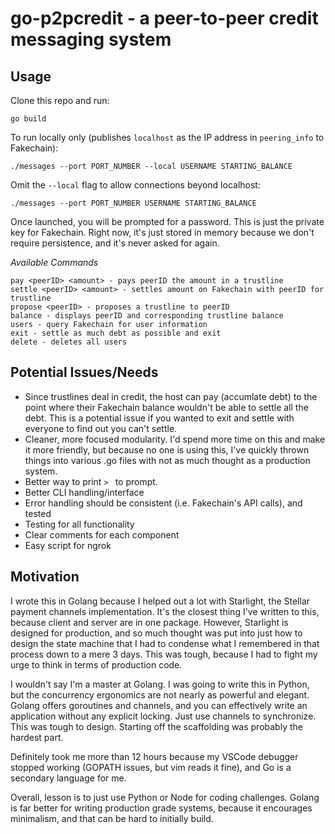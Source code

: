 # go-p2pcredit - a peer-to-peer credit messaging system

## Usage

Clone this repo and run:
```
go build
```

To run locally only (publishes `localhost` as the IP address in `peering_info` to Fakechain):
```
./messages --port PORT_NUMBER --local USERNAME STARTING_BALANCE
```

Omit the `--local` flag to allow connections beyond localhost:
```
./messages --port PORT_NUMBER USERNAME STARTING_BALANCE
```

Once launched, you will be prompted for a password. This is just the private
key for Fakechain. Right now, it's just stored in memory because we don't
require persistence, and it's never asked for again.

*Available Commands*

```Command options:
pay <peerID> <amount> - pays peerID the amount in a trustline
settle <peerID> <amount> - settles amount on Fakechain with peerID for trustline
propose <peerID> - proposes a trustline to peerID
balance - displays peerID and corresponding trustline balance
users - query Fakechain for user information
exit - settle as much debt as possible and exit
delete - deletes all users
```

## Potential Issues/Needs

- Since trustlines deal in credit, the host can pay (accumlate debt) to the point
  where their Fakechain balance wouldn't be able to settle all the debt. This is
  a potential issue if you wanted to exit and settle with everyone to find out
  you can't settle.
- Cleaner, more focused modularity. I'd spend more time on this and make it more
  friendly, but because no one is using this, I've quickly thrown things into
  various .go files with not as much thought as a production system.
- Better way to print `> ` to prompt.
- Better CLI handling/interface
- Error handling should be consistent (i.e. Fakechain's API calls), and tested
- Testing for all functionality
- Clear comments for each component
- Easy script for ngrok


## Motivation

I wrote this in Golang because I helped out a lot with Starlight, the Stellar
payment channels implementation. It's the closest thing I've written to this,
because client and server are in one package. However, Starlight is designed for
production, and so much thought was put into just how to design the state
machine that I had to condense what I remembered in that process down to a mere
3 days. This was tough, because I had to fight my urge to think in terms of
production code.

I wouldn't say I'm a master at Golang. I was going to write this
in Python, but the concurrency ergonomics are not nearly as powerful and
elegant. Golang offers goroutines and channels, and you can effectively write an application
without any explicit locking. Just use channels to synchronize. This was tough
to design. Starting off the scaffolding was probably the hardest part.

Definitely took me more than 12 hours because my VSCode debugger stopped working
(GOPATH issues, but vim reads it fine), and Go is a secondary language for me.

Overall, lesson is to just use Python or Node for coding challenges. Golang is
far better for writing production grade systems, because it encourages
minimalism, and that can be hard to initially build.


